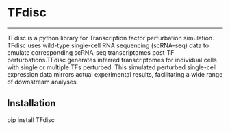 # TFdisc 

***
TFdisc is a python library for Transcription factor perturbation simulation. TFdisc uses wild-type single-cell RNA sequencing (scRNA-seq) data to emulate corresponding scRNA-seq transcriptomes post-TF perturbations.TFdisc generates inferred transcriptomes for individual cells with single or multiple TFs perturbed. This simulated perturbed single-cell expression data mirrors actual experimental results, facilitating a wide range of downstream analyses.

## Installation

pip install TFdisc
